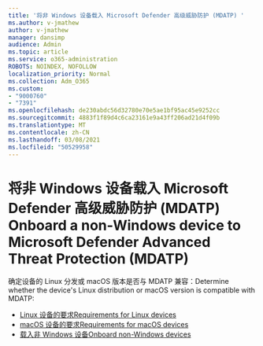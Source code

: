 ```yaml
---
title: '将非 Windows 设备载入 Microsoft Defender 高级威胁防护 (MDATP) '
ms.author: v-jmathew
author: v-jmathew
manager: dansimp
audience: Admin
ms.topic: article
ms.service: o365-administration
ROBOTS: NOINDEX, NOFOLLOW
localization_priority: Normal
ms.collection: Adm_O365
ms.custom:
- "9000760"
- "7391"
ms.openlocfilehash: de230abdc56d32780e70e5ae1bf95ac45e9252cc
ms.sourcegitcommit: 4883f1f89d4c6ca23161e9a43ff206ad21d4f09b
ms.translationtype: MT
ms.contentlocale: zh-CN
ms.lasthandoff: 03/08/2021
ms.locfileid: "50529958"
---
```

# <a name="onboard-a-non-windows-device-to-microsoft-defender-advanced-threat-protection-mdatp"></a><span data-ttu-id="8cb4f-102">将非 Windows 设备载入 Microsoft Defender 高级威胁防护 (MDATP) </span><span class="sxs-lookup"><span data-stu-id="8cb4f-102">Onboard a non-Windows device to Microsoft Defender Advanced Threat Protection (MDATP)</span></span>

<span data-ttu-id="8cb4f-103">确定设备的 Linux 分发或 macOS 版本是否与 MDATP 兼容：</span><span class="sxs-lookup"><span data-stu-id="8cb4f-103">Determine whether the device's Linux distribution or macOS version is compatible with MDATP:</span></span>

- [<span data-ttu-id="8cb4f-104">Linux 设备的要求</span><span class="sxs-lookup"><span data-stu-id="8cb4f-104">Requirements for Linux devices</span></span>](https://go.microsoft.com/fwlink/?linkid=2143462)
- [<span data-ttu-id="8cb4f-105">macOS 设备的要求</span><span class="sxs-lookup"><span data-stu-id="8cb4f-105">Requirements for macOS devices</span></span>](https://go.microsoft.com/fwlink/?linkid=2143461)
- [<span data-ttu-id="8cb4f-106">载入非 Windows 设备</span><span class="sxs-lookup"><span data-stu-id="8cb4f-106">Onboard non-Windows devices</span></span>](https://go.microsoft.com/fwlink/?linkid=2143628)
